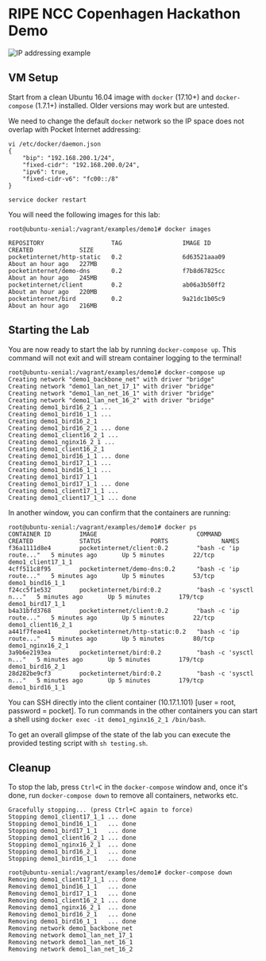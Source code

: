 # RIPE NCC Copenhagen Hackathon Demo

![IP addressing example](/docs/img/Sample_IP_addressing.png)

## VM Setup

Start from a clean Ubuntu 16.04 image with `docker` (17.10+) and `docker-compose` (1.7.1+) installed. Older versions may work but are untested.

We need to change the default `docker` network so the IP space does not overlap with Pocket Internet addressing:

```
vi /etc/docker/daemon.json
{
    "bip": "192.168.200.1/24",
    "fixed-cidr": "192.168.200.0/24",
    "ipv6": true,
    "fixed-cidr-v6": "fc00::/8"
}

service docker restart
```

You will need the following images for this lab:

```
root@ubuntu-xenial:/vagrant/examples/demo1# docker images

REPOSITORY                   TAG                 IMAGE ID            CREATED             SIZE
pocketinternet/http-static   0.2                 6d63521aaa09        About an hour ago   227MB
pocketinternet/demo-dns      0.2                 f7b8d67825cc        About an hour ago   245MB
pocketinternet/client        0.2                 ab06a3b50ff2        About an hour ago   220MB
pocketinternet/bird          0.2                 9a21dc1b05c9        About an hour ago   216MB
```

## Starting the Lab


You are now ready to start the lab by running `docker-compose up`. This command will not exit and will stream container logging to the terminal!

```
root@ubuntu-xenial:/vagrant/examples/demo1# docker-compose up
Creating network "demo1_backbone_net" with driver "bridge"
Creating network "demo1_lan_net_17_1" with driver "bridge"
Creating network "demo1_lan_net_16_1" with driver "bridge"
Creating network "demo1_lan_net_16_2" with driver "bridge"
Creating demo1_bird16_2_1 ... 
Creating demo1_bird16_1_1 ... 
Creating demo1_bird16_2_1
Creating demo1_bird16_2_1 ... done
Creating demo1_client16_2_1 ... 
Creating demo1_nginx16_2_1 ... 
Creating demo1_client16_2_1
Creating demo1_bird16_1_1 ... done
Creating demo1_bird17_1_1 ... 
Creating demo1_bind16_1_1 ... 
Creating demo1_bird17_1_1
Creating demo1_bird17_1_1 ... done
Creating demo1_client17_1_1 ... 
Creating demo1_client17_1_1 ... done
```

In another window, you can confirm that the containers are running:

```
root@ubuntu-xenial:/vagrant/examples/demo1# docker ps
CONTAINER ID        IMAGE                            COMMAND                  CREATED             STATUS              PORTS               NAMES
f36a1111d8e4        pocketinternet/client:0.2        "bash -c 'ip route..."   5 minutes ago       Up 5 minutes        22/tcp              demo1_client17_1_1
4cff511c8f95        pocketinternet/demo-dns:0.2      "bash -c 'ip route..."   5 minutes ago       Up 5 minutes        53/tcp              demo1_bind16_1_1
f24cc5f1e532        pocketinternet/bird:0.2          "bash -c 'sysctl n..."   5 minutes ago       Up 5 minutes        179/tcp             demo1_bird17_1_1
b4a31bfd3768        pocketinternet/client:0.2        "bash -c 'ip route..."   5 minutes ago       Up 5 minutes        22/tcp              demo1_client16_2_1
a441f7feae41        pocketinternet/http-static:0.2   "bash -c 'ip route..."   5 minutes ago       Up 5 minutes        80/tcp              demo1_nginx16_2_1
3a9b6e2193ea        pocketinternet/bird:0.2          "bash -c 'sysctl n..."   5 minutes ago       Up 5 minutes        179/tcp             demo1_bird16_2_1
28d282be9cf3        pocketinternet/bird:0.2          "bash -c 'sysctl n..."   5 minutes ago       Up 5 minutes        179/tcp             demo1_bird16_1_1
```

You can SSH directly into the client container (10.17.1.101) [user = root, password = pocket]. To run commands in the other containers you can start a shell using `docker exec -it demo1_nginx16_2_1 /bin/bash`.

To get an overall glimpse of the state of the lab you can execute the provided testing script with `sh testing.sh`.

## Cleanup

To stop the lab, press `Ctrl+C` in the `docker-compose` window and, once it's done, run `docker-compose down` to remove all containers, networks etc.

```
Gracefully stopping... (press Ctrl+C again to force)
Stopping demo1_client17_1_1 ... done
Stopping demo1_bind16_1_1   ... done
Stopping demo1_bird17_1_1   ... done
Stopping demo1_client16_2_1 ... done
Stopping demo1_nginx16_2_1  ... done
Stopping demo1_bird16_2_1   ... done
Stopping demo1_bird16_1_1   ... done

root@ubuntu-xenial:/vagrant/examples/demo1# docker-compose down
Removing demo1_client17_1_1 ... done
Removing demo1_bind16_1_1   ... done
Removing demo1_bird17_1_1   ... done
Removing demo1_client16_2_1 ... done
Removing demo1_nginx16_2_1  ... done
Removing demo1_bird16_2_1   ... done
Removing demo1_bird16_1_1   ... done
Removing network demo1_backbone_net
Removing network demo1_lan_net_17_1
Removing network demo1_lan_net_16_1
Removing network demo1_lan_net_16_2
```
